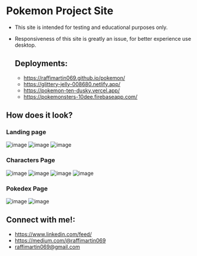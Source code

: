 # Pokemon Project Site

- This site is intended for testing and educational purposes only.
- Responsiveness of this site is greatly an issue, for better experience use desktop.

  ## Deployments:
  - https://raffimartin069.github.io/pokemon/
  - https://glittery-jelly-008680.netlify.app/
  - https://pokemon-ten-dusky.vercel.app/
  - https://pokemonsters-10dee.firebaseapp.com/
 
## How does it look?
### Landing page
![image](https://github.com/raffiMartin069/pokemon/assets/125887013/3ba79f48-fca5-469f-bcc7-41fd1fd11b88)
![image](https://github.com/raffiMartin069/pokemon/assets/125887013/127db333-c618-4221-8c1d-1bf92f576171)
![image](https://github.com/raffiMartin069/pokemon/assets/125887013/95154243-827b-42de-82de-578d7c4b3df2)

### Characters Page
![image](https://github.com/raffiMartin069/pokemon/assets/125887013/6cba430a-c10a-410a-b0c2-350660ba3965)
![image](https://github.com/raffiMartin069/pokemon/assets/125887013/4ae5fc63-06eb-47cd-b217-ebe8c9e73150)
![image](https://github.com/raffiMartin069/pokemon/assets/125887013/4931cbcc-3589-45a6-a5d1-bd9cd2e3df24)
![image](https://github.com/raffiMartin069/pokemon/assets/125887013/da4527b0-a51b-49e7-b093-190bcc689277)

### Pokedex Page
![image](https://github.com/raffiMartin069/pokemon/assets/125887013/79cdd97b-6da1-42ba-a6f0-bfa45ab94791)
![image](https://github.com/raffiMartin069/pokemon/assets/125887013/99af5172-75bd-4935-bd34-8d0fb51adb15)

## Connect with me!:
  - https://www.linkedin.com/feed/
  - https://medium.com/@raffimartin069
  - raffimartin069@gmail.com
